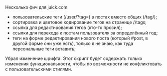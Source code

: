 Несколько фич для juick.com

* пользовательские теги (/user/?tag=) в постах вместо общих (/tag/);
* сортировка и цветовое кодирование тегов на странице /<user>/tags;
* ссылка для редактирования тегов (кто-то просил);
* ссылки для перехода к постам пользователя за определённый год;
* теги на форме редактирования нового поста (который #post, в другой форме они уже есть), только я не знаю, как туда персональные теги вставить;

Убрал изменение шрифта. Этот скрипт будет содержать только изменения функциональности, чтобы по возможности не конфликтовать с пользовательскими стилями.